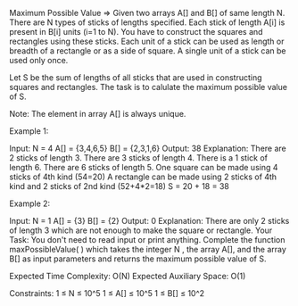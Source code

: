 Maximum Possible Value =>
Given two arrays A[] and B[] of same length N. There are N types of sticks of lengths specified. Each stick of length A[i] is present in B[i] units (i=1 to N). You have to construct the squares and rectangles using these sticks. Each unit of a stick can be used as length or breadth of a rectangle or as a side of square. A single unit of a stick can be used only once.

Let S be the sum of lengths of all sticks that are used in constructing squares and rectangles. The task is to calulate the maximum possible value of S.

Note: The element in array A[] is always unique.

Example 1:

Input: N = 4 A[] = {3,4,6,5} B[] = {2,3,1,6} Output: 38 Explanation: There are 2 sticks of length 3. There are 3 sticks of length 4. There is a 1 stick of length 6. There are 6 sticks of length 5. One square can be made using 4 sticks of 4th kind (54=20) A rectangle can be made using 2 sticks of 4th kind and 2 sticks of 2nd kind (52+4*2=18) S = 20 + 18 = 38

Example 2:

Input: N = 1 A[] = {3} B[] = {2} Output: 0 Explanation: There are only 2 sticks of length 3 which are not enough to make the square or rectangle. Your Task: You don't need to read input or print anything. Complete the function maxPossibleValue( ) which takes the integer N , the array A[], and the array B[] as input parameters and returns the maximum possible value of S.

Expected Time Complexity: O(N) Expected Auxiliary Space: O(1)

Constraints: 1 ≤ N ≤ 10^5 1 ≤ A[] ≤ 10^5 1 ≤ B[] ≤ 10^2